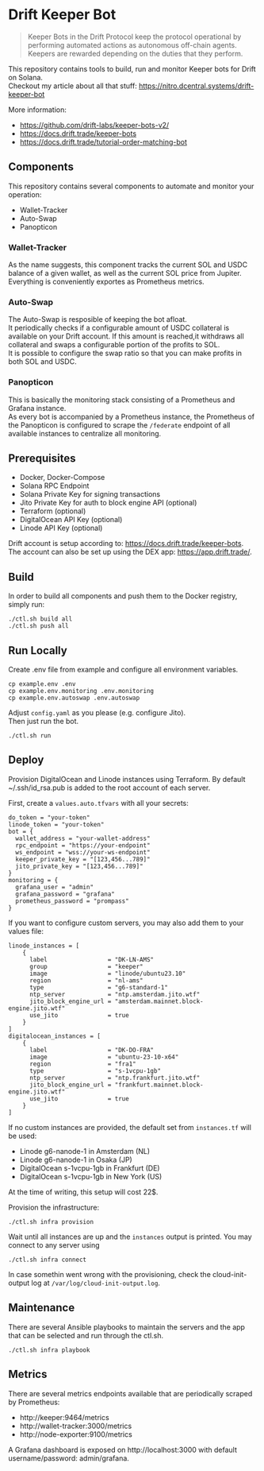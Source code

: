 # Drift Keeper Bot

> Keeper Bots in the Drift Protocol keep the protocol operational by performing automated actions as autonomous off-chain agents. Keepers are rewarded depending on the duties that they perform.

This repository contains tools to build, run and monitor Keeper bots for Drift on Solana.  
Checkout my article about all that stuff: https://nitro.dcentral.systems/drift-keeper-bot  
  
More information:
- https://github.com/drift-labs/keeper-bots-v2/
- https://docs.drift.trade/keeper-bots
- https://docs.drift.trade/tutorial-order-matching-bot

## Components

This repository contains several components to automate and monitor your operation:

- Wallet-Tracker
- Auto-Swap
- Panopticon

### Wallet-Tracker

As the name suggests, this component tracks the current SOL and USDC balance of a given wallet, as well as the current SOL price from Jupiter.  
Everything is conveniently exportes as Prometheus metrics.

### Auto-Swap

The Auto-Swap is resposible of keeping the bot afloat.  
It periodically checks if a configurable amount of USDC collateral is available on your Drift account. If this amount is reached,it  withdraws all collateral and swaps a configurable portion of the profits to SOL.  
It is possible to configure the swap ratio so that you can make profits in both SOL and USDC.  

### Panopticon

This is basically the monitoring stack consisting of a Prometheus and Grafana instance.  
As every bot is accompanied by a Prometheus instance, the Prometheus of the Panopticon is configured to scrape the `/federate` endpoint of all available instances to centralize all monitoring.

## Prerequisites

- Docker, Docker-Compose
- Solana RPC Endpoint
- Solana Private Key for signing transactions
- Jito Private Key for auth to block engine API (optional)
- Terraform (optional)
- DigitalOcean API Key (optional)
- Linode API Key (optional)

Drift account is setup according to: https://docs.drift.trade/keeper-bots.  
The account can also be set up using the DEX app: https://app.drift.trade/.  

## Build

In order to build all components and push them to the Docker registry, simply run:

```
./ctl.sh build all
./ctl.sh push all
```

## Run Locally

Create .env file from example and configure all environment variables.

```
cp example.env .env
cp example.env.monitoring .env.monitoring
cp example.env.autoswap .env.autoswap
```

Adjust `config.yaml` as you please (e.g. configure Jito).  
Then just run the bot.

```
./ctl.sh run
```

## Deploy

Provision DigitalOcean and Linode instances using Terraform.
By default ~/.ssh/id_rsa.pub is added to the root account of each server.

First, create a `values.auto.tfvars` with all your secrets:
```
do_token = "your-token"
linode_token = "your-token"
bot = {
  wallet_address = "your-wallet-address"
  rpc_endpoint = "https://your-endpoint"
  ws_endpoint = "wss://your-ws-endpoint"
  keeper_private_key = "[123,456...789]"
  jito_private_key = "[123,456...789]"
}
monitoring = {
  grafana_user = "admin"
  grafana_password = "grafana"
  prometheus_password = "prompass"
}
```

If you want to configure custom servers, you may also add them to your values file:

```
linode_instances = [
    {
      label                 = "DK-LN-AMS"
      group                 = "keeper"
      image                 = "linode/ubuntu23.10"
      region                = "nl-ams"
      type                  = "g6-standard-1"
      ntp_server            = "ntp.amsterdam.jito.wtf"
      jito_block_engine_url = "amsterdam.mainnet.block-engine.jito.wtf"
      use_jito              = true
    }
]
digitalocean_instances = [
    {
      label                 = "DK-DO-FRA"
      image                 = "ubuntu-23-10-x64"
      region                = "fra1"
      type                  = "s-1vcpu-1gb"
      ntp_server            = "ntp.frankfurt.jito.wtf"
      jito_block_engine_url = "frankfurt.mainnet.block-engine.jito.wtf"
      use_jito              = true
    }
]
```

If no custom instances are provided, the default set from `instances.tf` will be used:
- Linode g6-nanode-1 in Amsterdam (NL)
- Linode g6-nanode-1 in Osaka (JP)
- DigitalOcean s-1vcpu-1gb in Frankfurt (DE)
- DigitalOcean s-1vcpu-1gb in New York (US)

At the time of writing, this setup will cost 22$.

Provision the infrastructure:

```
./ctl.sh infra provision
```

Wait until all instances are up and the `instances` output is printed. You may connect to any server using

```
./ctl.sh infra connect
```

In case somethin went wrong with the provisioning, check the cloud-init-output log at `/var/log/cloud-init-output.log`.

## Maintenance

There are several Ansible playbooks to maintain the servers and the app that can be selected and run through the ctl.sh.

```
./ctl.sh infra playbook
```

## Metrics

There are several metrics endpoints available that are periodically scraped by Prometheus:
- http://keeper:9464/metrics
- http://wallet-tracker:3000/metrics
- http://node-exporter:9100/metrics

A Grafana dashboard is exposed on http://localhost:3000 with default username/password: admin/grafana.
